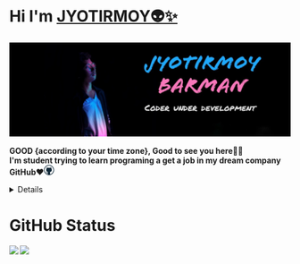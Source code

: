 # Hi I'm [JYOTIRMOY👽✨](https://jyotirmoybarman.github.io/website/)
<img src="pic/jyotirmoy.jpg">
<p><b>GOOD {according to your time zone}, Good to see you here👋🏻<br/>
I'm student trying to learn programing a get a job in my dream company GitHub❤️<img src="pic/github.webp" width="18px"><br/>
<details>
  <p> 

### About me

    I was a child when i realize that the world is full of technology .
    |
    the journy is going on....</p>
</details>

# GitHub Status

<img src="https://github-readme-stats.vercel.app/api?username=jyotirmoybarman&show_icons=true&theme=light&line_height=30">
<img src="https://github-readme-stats.vercel.app/api/top-langs/?username=jyotirmoybarman&theme=light&hide_langs_below=1">